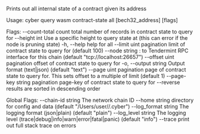 Prints out all internal state of a contract given its address

Usage:
  cyber query wasm contract-state all [bech32_address] [flags]

Flags:
      --count-total       count total number of records in contract state to query for
      --height int        Use a specific height to query state at (this can error if the node is pruning state)
  -h, --help              help for all
      --limit uint        pagination limit of contract state to query for (default 100)
      --node string       <host>:<port> to Tendermint RPC interface for this chain (default "tcp://localhost:26657")
      --offset uint       pagination offset of contract state to query for
  -o, --output string     Output format (text|json) (default "text")
      --page uint         pagination page of contract state to query for. This sets offset to a multiple of limit (default 1)
      --page-key string   pagination page-key of contract state to query for
      --reverse           results are sorted in descending order

Global Flags:
      --chain-id string     The network chain ID
      --home string         directory for config and data (default "/Users/user//.cyber")
      --log_format string   The logging format (json|plain) (default "plain")
      --log_level string    The logging level (trace|debug|info|warn|error|fatal|panic) (default "info")
      --trace               print out full stack trace on errors
